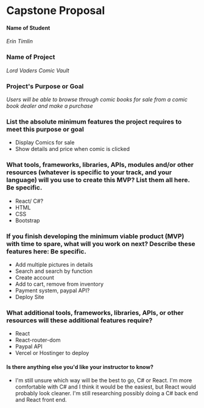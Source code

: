 # Capstone Proposal

#### Name of Student
_Erin Timlin_

### Name of Project
_Lord Vaders Comic Vault_

### Project's Purpose or Goal
_Users will be able to browse through comic books for sale from a comic book dealer and make a purchase_

### List the absolute minimum features the project requires to meet this purpose or goal
* Display Comics for sale
* Show details and price when comic is clicked

### What tools, frameworks, libraries, APIs, modules and/or other resources (whatever is specific to your track, and your language) will you use to create this MVP? List them all here. Be specific.
* React/ C#?
* HTML
* CSS
* Bootstrap

### If you finish developing the minimum viable product (MVP) with time to spare, what will you work on next? Describe these features here: Be specific.
* Add multiple pictures in details
* Search and search by function
* Create account
* Add to cart, remove from inventory
* Payment system, paypal API?
* Deploy Site

### What additional tools, frameworks, libraries, APIs, or other resources will these additional features require?
* React
* React-router-dom
* Paypal API
* Vercel or Hostinger to deploy


#### Is there anything else you'd like your instructor to know?
* I'm still unsure which way will be the best to go, C# or React. I'm more comfortable with C# and I think it would be the easiest, but React would probably look cleaner. I'm still researching possibly doing a C# back end and React front end. 